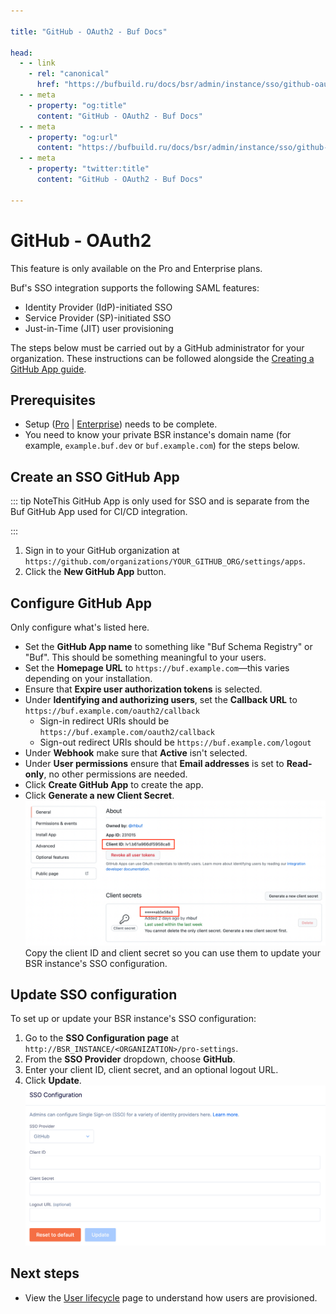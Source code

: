 ```yaml
---

title: "GitHub - OAuth2 - Buf Docs"

head:
  - - link
    - rel: "canonical"
      href: "https://bufbuild.ru/docs/bsr/admin/instance/sso/github-oauth2/"
  - - meta
    - property: "og:title"
      content: "GitHub - OAuth2 - Buf Docs"
  - - meta
    - property: "og:url"
      content: "https://bufbuild.ru/docs/bsr/admin/instance/sso/github-oauth2/"
  - - meta
    - property: "twitter:title"
      content: "GitHub - OAuth2 - Buf Docs"

---
```


# GitHub - OAuth2

This feature is only available on the Pro and Enterprise plans.

Buf's SSO integration supports the following SAML features:

- Identity Provider (IdP)-initiated SSO
- Service Provider (SP)-initiated SSO
- Just-in-Time (JIT) user provisioning

The steps below must be carried out by a GitHub administrator for your organization. These instructions can be followed alongside the [Creating a GitHub App guide](https://docs.github.com/en/developers/apps/building-github-apps/creating-a-github-app).

## Prerequisites

- Setup ([Pro](../../setup-pro/) | [Enterprise](../../setup-enterprise/)) needs to be complete.
- You need to know your private BSR instance's domain name (for example, `example.buf.dev` or `buf.example.com`) for the steps below.

## Create an SSO GitHub App

::: tip NoteThis GitHub App is only used for SSO and is separate from the Buf GitHub App used for CI/CD integration.

:::

1.  Sign in to your GitHub organization at `https://github.com/organizations/YOUR_GITHUB_ORG/settings/apps`.
2.  Click the **New GitHub App** button.

## Configure GitHub App

Only configure what's listed here.

- Set the **GitHub App name** to something like "Buf Schema Registry" or "Buf". This should be something meaningful to your users.
- Set the **Homepage URL** to `https://buf.example.com`—this varies depending on your installation.
- Ensure that **Expire user authorization tokens** is selected.
- Under **Identifying and authorizing users**, set the **Callback URL** to `https://buf.example.com/oauth2/callback`
  - Sign-in redirect URIs should be `https://buf.example.com/oauth2/callback`
  - Sign-out redirect URIs should be `https://buf.example.com/logout`
- Under **Webhook** make sure that **Active** isn't selected.
- Under **User permissions** ensure that **Email addresses** is set to **Read-only**, no other permissions are needed.
- Click **Create GitHub App** to create the app.
- Click **Generate a new Client Secret**.![Screen shot of GitHub app configuration](../../../../../images/bsr/sso/github-oauth2.png)Copy the client ID and client secret so you can use them to update your BSR instance's SSO configuration.

## Update SSO configuration

To set up or update your BSR instance's SSO configuration:

1.  Go to the **SSO Configuration page** at `http://BSR_INSTANCE/<ORGANIZATION>/pro-settings`.
2.  From the **SSO Provider** dropdown, choose **GitHub**.
3.  Enter your client ID, client secret, and an optional logout URL.
4.  Click **Update**.![Screen shot of BSR GitHub SSO configuration](../../../../../images/bsr/sso/github-config.png)

## Next steps

- View the [User lifecycle](../../user-lifecycle/) page to understand how users are provisioned.
